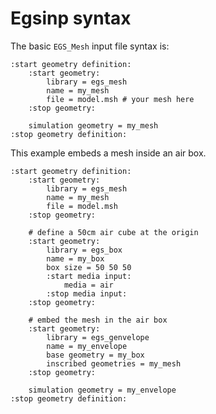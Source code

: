 # Egsinp syntax

The basic `EGS_Mesh` input file syntax is:

```text
:start geometry definition:
    :start geometry:
        library = egs_mesh
        name = my_mesh
        file = model.msh # your mesh here
    :stop geometry:

    simulation geometry = my_mesh
:stop geometry definition:
```

This example embeds a mesh inside an air box. 

```text
:start geometry definition: 
    :start geometry:        
        library = egs_mesh
        name = my_mesh    
        file = model.msh 
    :stop geometry:

    # define a 50cm air cube at the origin
    :start geometry:
        library = egs_box
        name = my_box
        box size = 50 50 50
        :start media input:
            media = air
        :stop media input:
    :stop geometry:
    
    # embed the mesh in the air box
    :start geometry:
        library = egs_genvelope
        name = my_envelope
        base geometry = my_box
        inscribed geometries = my_mesh
    :stop geometry:

    simulation geometry = my_envelope
:stop geometry definition:
```

<!---
This example translates the mesh 5cm along the x-axis:
```
:start geometry definition: 
    :start geometry:        
        library = egs_mesh
        name = my_mesh    
        file = model.msh 
    :stop geometry:

    :start geometry:
    :stop geometry:

    simulation geometry = my_translated_mesh
``` 
-->
